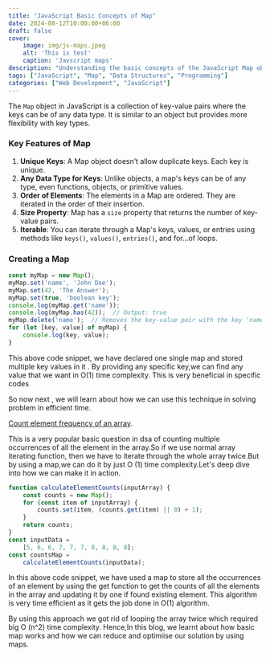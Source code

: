 ```yaml
---
title: "JavaScript Basic Concepts of Map"
date: 2024-08-12T10:00:00+06:00
draft: false
cover:
    image: img/js-maps.jpeg
    alt: 'This is test'
    caption: 'Javscript maps'
description: "Understanding the basic concepts of the JavaScript Map object, including how it works, use cases, and examples."
tags: ["JavaScript", "Map", "Data Structures", "Programming"]
categories: ["Web Development", "JavaScript"]
---
```


The `Map` object in JavaScript is a collection of key-value pairs where the keys can be of any data type. It is similar to an object but provides more flexibility with key types.

### Key Features of Map
1. **Unique Keys**: A Map object doesn’t allow duplicate keys. Each key is unique.
2. **Any Data Type for Keys**: Unlike objects, a map's keys can be of any type, even functions, objects, or primitive values.
3. **Order of Elements**: The elements in a Map are ordered. They are iterated in the order of their insertion.
4. **Size Property**: Map has a `size` property that returns the number of key-value pairs.
5. **Iterable**: You can iterate through a Map's keys, values, or entries using methods like `keys()`, `values()`, `entries()`, and for...of loops.

### Creating a Map
```javascript
const myMap = new Map();
myMap.set('name', 'John Doe');
myMap.set(42, 'The Answer');
myMap.set(true, 'boolean key');
console.log(myMap.get('name'));
console.log(myMap.has(42));  // Output: true
myMap.delete('name');  // Removes the key-value pair with the key 'name'
for (let [key, value] of myMap) {
    console.log(key, value);
}
```

This above code snippet, we have declared one single map and stored multiple key values in it . By providing any specific key,we can find any value that we want in O(1) time complexity. This is very beneficial in specific codes

So now next , we will learn about how we can use this technique in solving problem in efficient time.

[Count element frequency of an array](https://takeuforward.org/data-structure/count-frequency-of-each-element-in-the-array/).

This is a very popular basic question in dsa of counting multiple occurrences of all the element in the array.So if we use normal array iterating function, then we have to iterate through the whole array twice.But by using a map,we can do it by just O (1) time complexity.Let's deep dive into how we can make it in action.

```javascript
function calculateElementCounts(inputArray) {
    const counts = new Map();
    for (const item of inputArray) {
        counts.set(item, (counts.get(item) || 0) + 1);
    }
    return counts; 
}
const inputData = 
    [5, 6, 6, 7, 7, 7, 8, 8, 8, 8];
const countsMap = 
    calculateElementCounts(inputData);
```

In this above code snippet, we have used a map to store all the occurrences of an element by using the get function to get the counts of all the elements in the array and updating it by one if found existing element. This algorithm is very time efficient as it gets the job done in O(1) algorithm.

By using this approach we got rid of looping the array twice which required big O (n^2) time complexity. Hence,In this blog, we learnt about how basic map works and how we can reduce and optimiise our solution by using maps.